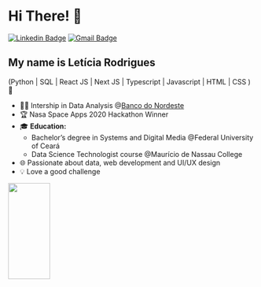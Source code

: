 <h1>Hi There! 👋</h1>

[![Linkedin Badge](https://img.shields.io/badge/-LinkedIn-6633cc?style=flat-square&logo=Linkedin&logoColor=white&link=https://www.linkedin.com/in/leticiar-io)](www.linkedin.com/in/leticiar-io)
[![Gmail Badge](https://img.shields.io/badge/-leticia.rodrigues20021@gmail.com-6633cc?style=flat-square&logo=Gmail&logoColor=white&link=mailto:leticia.rodrigues20021@gmail.com)](mailto:leticia.rodrigues20021@gmail.com)


## My name is Letícia Rodrigues
(Python | SQL | React JS | Next JS | Typescript | Javascript | HTML | CSS ) 🚀
- 👩‍💻 Intership in Data Analysis @[Banco do Nordeste](https://www.bnb.gov.br/)
- 🏆 Nasa Space Apps 2020 Hackathon Winner
- 🎓 **Education:** 
  - Bachelor’s degree in Systems and Digital Media @Federal University of Ceará
  - Data Science Technologist course @Maurício de Nassau College
- 🌐 Passionate about data, web development and UI/UX design
- 💡 Love a good challenge

<div align="left">
  
  <img width="41%" height="195px" src="https://github-readme-stats.vercel.app/api/top-langs/?username=leticiar-io&layout=compact&hide_border=true&title_color=8f00ff&text_color=ffffff&bg_color=0d1117" />
  
 </div>
